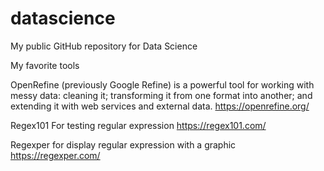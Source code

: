 # datascience
My public GitHub repository for Data Science


My favorite tools

OpenRefine (previously Google Refine) is a powerful tool for working with messy data: cleaning it; transforming it from one format into another; and extending it with web services and external data.
https://openrefine.org/

Regex101 For testing regular expression
https://regex101.com/

Regexper for display regular expression with a graphic
https://regexper.com/
